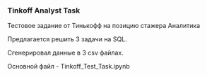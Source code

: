 ### Tinkoff Analyst Task

Тестовое задание от Тинькофф на позицию стажера Аналитика

Предлагается решить 3 задачи на SQL.

Сгенерировал данные в 3 csv файлах.

Основной файл - Tinkoff_Test_Task.ipynb
